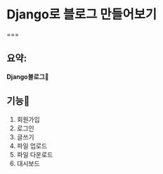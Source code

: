 # Django로 블로그 만들어보기
===

요약:
---
**Django블로그🎇**

기능:stars:
---
1. 회원가입
2. 로그인
3. 글쓰기
4. 파일 업로드
5. 파일 다운로드
6. 대시보드
